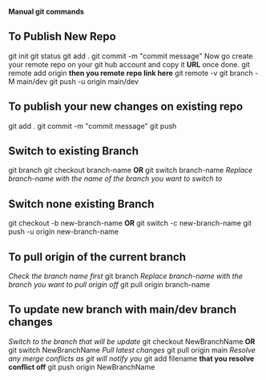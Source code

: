 **Manual git commands**

## To Publish New Repo
git init
git status
git add .
git commit -m "commit message"
Now go create your remote repo on your git hub account and copy it **URL** once done.
git remote add origin **then you remote repo link here**
git remote -v
git branch -M main/dev
git push -u origin main/dev

## To publish your new changes on existing repo
git add .
git commit -m "commit message"
git push

## Switch to existing Branch
git branch
git checkout branch-name **OR** git switch branch-name
_Replace branch-name with the name of the branch you want to switch to_


## Switch none existing Branch
git checkout -b new-branch-name **OR** git switch -c new-branch-name
git push -u origin new-branch-name


## To pull origin of the current branch
_Check the branch name first_
git branch
_Replace branch-name with the branch you want to pull origin off_
git pull origin branch-name

## To update new branch with main/dev branch changes
_Switch to the branch that will be update_
git checkout NewBranchName **OR** git switch NewBranchName
_Pull latest changes_
git pull origin main
_Resolve any merge conflicts as git will notify you_
git add filename **that you resolve conflict off**
git push origin NewBranchName
